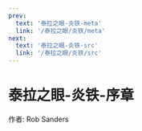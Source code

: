 ```yaml
---
prev:
  text: '泰拉之眼-炎铁-meta'
  link: '/泰拉之眼/炎铁/meta'
next:
  text: '泰拉之眼-炎铁-src'
  link: '/泰拉之眼/炎铁/src'
---
```


# 泰拉之眼-炎铁-序章

作者: Rob Sanders
